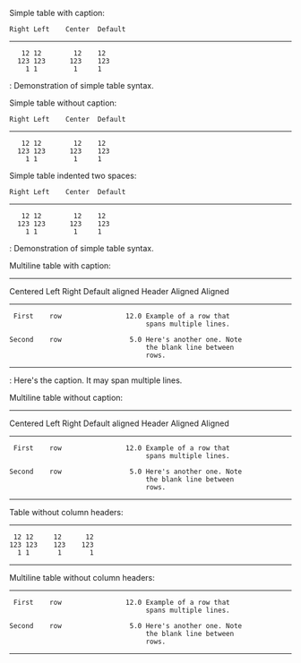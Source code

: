 Simple table with caption:

    Right Left    Center  Default
  ------- ------ -------- ---------
       12 12        12    12
      123 123      123    123
        1 1         1     1

  : Demonstration of simple table syntax.

Simple table without caption:

    Right Left    Center  Default
  ------- ------ -------- ---------
       12 12        12    12
      123 123      123    123
        1 1         1     1

Simple table indented two spaces:

    Right Left    Center  Default
  ------- ------ -------- ---------
       12 12        12    12
      123 123      123    123
        1 1         1     1

  : Demonstration of simple table syntax.

Multiline table with caption:

  -------------------------------------------------------------
   Centered   Left              Right Default aligned
    Header    Aligned         Aligned 
  ----------- ---------- ------------ -------------------------
     First    row                12.0 Example of a row that
                                      spans multiple lines.

    Second    row                 5.0 Here's another one. Note
                                      the blank line between
                                      rows.
  -------------------------------------------------------------

  : Here's the caption. It may span multiple lines.

Multiline table without caption:

  -------------------------------------------------------------
   Centered   Left              Right Default aligned
    Header    Aligned         Aligned 
  ----------- ---------- ------------ -------------------------
     First    row                12.0 Example of a row that
                                      spans multiple lines.

    Second    row                 5.0 Here's another one. Note
                                      the blank line between
                                      rows.
  -------------------------------------------------------------

Table without column headers:

  ----- ----- ----- -----
     12 12     12      12
    123 123    123    123
      1 1       1       1
  ----- ----- ----- -----

Multiline table without column headers:

  ----------- ---------- ------------ -------------------------
     First    row                12.0 Example of a row that
                                      spans multiple lines.

    Second    row                 5.0 Here's another one. Note
                                      the blank line between
                                      rows.
  ----------- ---------- ------------ -------------------------
